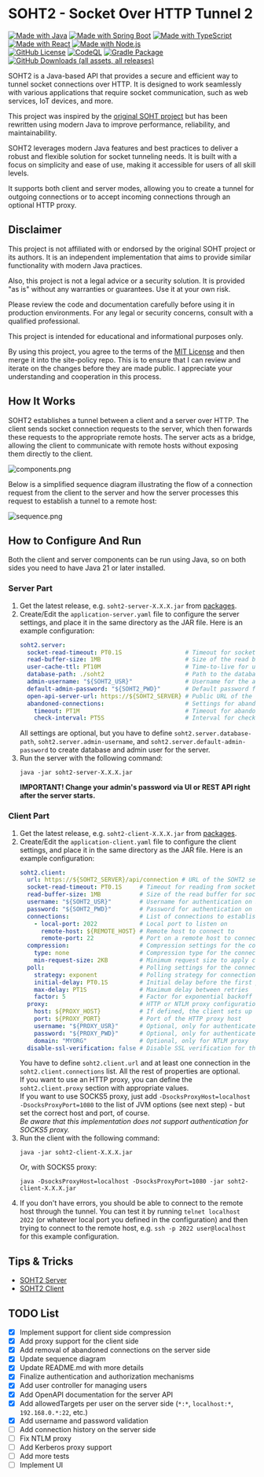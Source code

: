 SOHT2 - Socket Over HTTP Tunnel 2
=================================

[![Made with Java](https://img.shields.io/badge/Java-21-blue?logo=openjdk&logoColor=white)](https://openjdk.org "OpenJDK homepage")
[![Made with Spring Boot](https://img.shields.io/badge/SpringBoot-3-blue?logo=springboot&logoColor=white)](https://spring.io/projects/spring-boot "Spring Boot homepage")
[![Made with TypeScript](https://img.shields.io/badge/TypeScript-5-blue?logo=typescript&logoColor=white)](https://typescriptlang.org "TypeScript homepage")
[![Made with React](https://img.shields.io/badge/React-19-blue?logo=react&logoColor=white)](https://reactjs.org "React homepage")
[![Made with Node.js](https://img.shields.io/badge/Node.js-23-blue?logo=node.js&logoColor=white)](https://nodejs.org/en "Node.js homepage")<br>
[![GitHub License](https://img.shields.io/github/license/domax/soht2)](https://opensource.org/licenses/MIT "MIT License page")
[![CodeQL](https://github.com/domax/soht2/actions/workflows/github-code-scanning/codeql/badge.svg)](https://github.com/domax/soht2/actions/workflows/github-code-scanning/codeql)
[![Gradle Package](https://github.com/domax/soht2/actions/workflows/gradle-publish.yml/badge.svg)](https://github.com/domax/soht2/actions/workflows/gradle-publish.yml)
[![GitHub Downloads (all assets, all releases)](https://img.shields.io/github/downloads/domax/soht2/total)](https://github.com/domax?tab=packages&repo_name=soht2 "SOHT2 Packages page")

SOHT2 is a Java-based API that provides a secure and efficient way to tunnel socket connections over
HTTP. It is designed to work seamlessly with various applications that require socket communication,
such as web services, IoT devices, and more.

This project was inspired by the [original SOHT project](https://www.ericdaugherty.com/dev/soht/)
but has been rewritten using modern Java to improve performance, reliability, and maintainability.

SOHT2 leverages modern Java features and best practices to deliver a robust and flexible solution
for socket tunneling needs. It is built with a focus on simplicity and ease of use, making it
accessible for users of all skill levels.

It supports both client and server modes, allowing you to create a tunnel for outgoing connections
or to accept incoming connections through an optional HTTP proxy.

Disclaimer
----------

This project is not affiliated with or endorsed by the original SOHT project or its authors. It is
an independent implementation that aims to provide similar functionality with modern Java practices.

Also, this project is not a legal advice or a security solution. It is provided "as is" without any
warranties or guarantees. Use it at your own risk.

Please review the code and documentation carefully before using it in production environments.
For any legal or security concerns, consult with a qualified professional.

This project is intended for educational and informational purposes only.

By using this project, you agree to the terms of the [MIT License](LICENSE.txt) and then merge it
into the site-policy repo. This is to ensure that I can review and iterate on the changes before
they are made public. I appreciate your understanding and cooperation in this process.

How It Works
------------

SOHT2 establishes a tunnel between a client and a server over HTTP. The client sends socket
connection requests to the server, which then forwards these requests to the appropriate remote
hosts. The server acts as a bridge, allowing the client to communicate with remote hosts without
exposing them directly to the client.

![components.png](doc/components.png "Component Diagram for SOHT2 Client-Server Architecture")

Below is a simplified sequence diagram illustrating the flow of a connection request from the client
to the server and how the server processes this request to establish a tunnel to a remote host:

![sequence.png](doc/sequence.png "Sequence Diagram for Client-Server SOHT2 Connection")

How to Configure And Run
------------------------

Both the client and server components can be run using Java, so on both sides you need to have Java
21 or later installed.

### Server Part

1. Get the latest release, e.g. `soht2-server-X.X.X.jar`
   from [packages](https://github.com/domax/soht2/packages).
2. Create/Edit the `application-server.yaml` file to configure the server settings, and
   place it in the same directory as the JAR file. Here is an example configuration:
    ```yaml
    soht2.server:
      socket-read-timeout: PT0.1S                  # Timeout for socket read operations
      read-buffer-size: 1MB                        # Size of the read buffer for socket connections
      user-cache-ttl: PT10M                        # Time-to-live for user cache entries
      database-path: ./soht2                       # Path to the database file
      admin-username: "${SOHT2_USR}"               # Username for the admin user
      default-admin-password: "${SOHT2_PWD}"       # Default password for the admin user
      open-api-server-url: https://${SOHT2_SERVER} # Public URL of the OpenAPI server
      abandoned-connections:                       # Settings for abandoned connections
        timeout: PT1M                              # Timeout for abandoned connections
        check-interval: PT5S                       # Interval for checking abandoned connections
    ```
   All settings are optional, but you have to define `soht2.server.database-path`,
   `soht2.server.admin-username`, and `soht2.server.default-admin-password` to create database and
   admin user for the server.
3. Run the server with the following command:
    ```shell
    java -jar soht2-server-X.X.X.jar
    ```
   __IMPORTANT! Change your admin's password via UI or REST API right after the server starts.__

### Client Part

1. Get the latest release, e.g. `soht2-client-X.X.X.jar`
   from [packages](https://github.com/domax/soht2/packages).
2. Create/Edit the `application-client.yaml` file to configure the client settings, and
   place it in the same directory as the JAR file. Here is an example configuration:
    ```yaml
    soht2.client:
      url: https://${SOHT2_SERVER}/api/connection # URL of the SOHT2 server API endpoint
      socket-read-timeout: PT0.1S     # Timeout for reading from socket connections
      read-buffer-size: 1MB           # Size of the read buffer for socket connections
      username: "${SOHT2_USR}"        # Username for authentication on SOHT2 server
      password: "${SOHT2_PWD}"        # Password for authentication on SOHT2 server
      connections:                    # List of connections to establish - at least 1 item required
        - local-port: 2022            # Local port to listen on
          remote-host: ${REMOTE_HOST} # Remote host to connect to
          remote-port: 22             # Port on a remote host to connect to
      compression:                    # Compression settings for the connections
        type: none                    # Compression type for the connections (none, gzip, deflate)
        min-request-size: 2KB         # Minimum request size to apply compression
      poll:                           # Polling settings for the connections
        strategy: exponent            # Polling strategy for connections (exponent, linear, fixed)
        initial-delay: PT0.1S         # Initial delay before the first poll retry
        max-delay: PT1S               # Maximum delay between retries
        factor: 5                     # Factor for exponential backoff
      proxy:                          # HTTP or NTLM proxy configuration
        host: ${PROXY_HOST}           # If defined, the client sets up an HTTP proxy to this host
        port: ${PROXY_PORT}           # Port of the HTTP proxy host
        username: "${PROXY_USR}"      # Optional, only for authenticated HTTP or NTLM proxy
        password: "${PROXY_PWD}"      # Optional, only for authenticated HTTP or NTLM proxy
        domain: "MYORG"               # Optional, only for NTLM proxy
      disable-ssl-verification: false # Disable SSL verification for the connections
    ```
   You have to define `soht2.client.url` and at least one connection in the
   `soht2.client.connections` list. All the rest of properties are optional.<br>
   If you want to use an HTTP proxy, you can define the `soht2.client.proxy` section with
   appropriate values.<br>
   If you want to use SOCKS5 proxy, just add `-DsocksProxyHost=localhost -DsocksProxyPort=1080` to
   the list of JVM options (see next step) - but set the correct host and port, of course.<br>
   _Be aware that this implementation does not support authentication for SOCKS5 proxy._
3. Run the client with the following command:
    ```shell
    java -jar soht2-client-X.X.X.jar
    ```
   Or, with SOCKS5 proxy:
    ```shell
    java -DsocksProxyHost=localhost -DsocksProxyPort=1080 -jar soht2-client-X.X.X.jar
    ```
4. If you don't have errors, you should be able to connect to the remote host through the tunnel.
   You can test it by running `telnet localhost 2022` (or whatever local port you defined in the
   configuration) and then trying to connect to the remote host, e.g. `ssh -p 2022 user@localhost`
   for this example configuration.

Tips & Tricks
-------------

* [SOHT2 Server](doc/tips-server.md)
* [SOHT2 Client](doc/tips-client.md)

TODO List
---------

- [X] Implement support for client side compression
- [X] Add proxy support for the client side
- [X] Add removal of abandoned connections on the server side
- [X] Update sequence diagram
- [X] Update README.md with more details
- [X] Finalize authentication and authorization mechanisms
- [X] Add user controller for managing users
- [X] Add OpenAPI documentation for the server API
- [X] Add allowedTargets per user on the server side (`*:*`, `localhost:*`, `192.168.0.*:22`, etc.)
- [X] Add username and password validation
- [ ] Add connection history on the server side
- [ ] Fix NTLM proxy
- [ ] Add Kerberos proxy support
- [ ] Add more tests
- [ ] Implement UI
